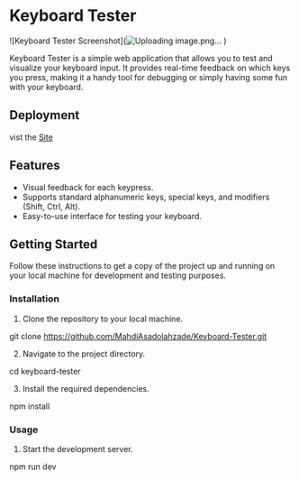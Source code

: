 # Keyboard Tester

![Keyboard Tester Screenshot](![Uploading image.png…]()
)

Keyboard Tester is a simple web application that allows you to test and visualize your keyboard input. It provides real-time feedback on which keys you press, making it a handy tool for debugging or simply having some fun with your keyboard.

## Deployment

vist the [Site](https://mahdiasadolahzade.github.io/Keyboard-Tester/)

## Features

- Visual feedback for each keypress.
- Supports standard alphanumeric keys, special keys, and modifiers (Shift, Ctrl, Alt).
- Easy-to-use interface for testing your keyboard.

## Getting Started

Follow these instructions to get a copy of the project up and running on your local machine for development and testing purposes.

### Installation

1. Clone the repository to your local machine.


git clone https://github.com/MahdiAsadolahzade/Keyboard-Tester.git


2. Navigate to the project directory.

cd keyboard-tester


3. Install the required dependencies.

npm install

### Usage

1. Start the development server.

npm run dev


